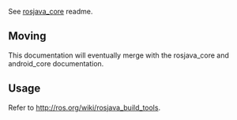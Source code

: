See [rosjava_core](https://github.com/rosjava/rosjava_core) readme.

## Moving ##

This documentation will eventually merge with the rosjava_core and android_core documentation.

## Usage ##

Refer to http://ros.org/wiki/rosjava_build_tools.
